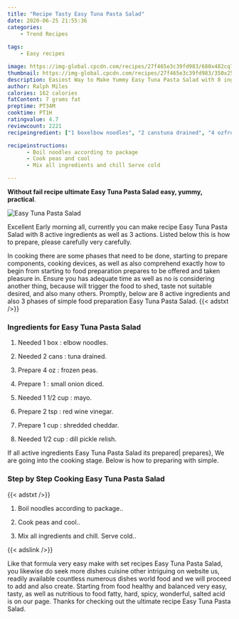```yaml
---
title: "Recipe Tasty Easy Tuna Pasta Salad"
date: 2020-06-25 21:55:36
categories:
    - Trend Recipes
    
tags:
    - Easy recipes

image: https://img-global.cpcdn.com/recipes/27f465e3c39fd983/680x482cq70/easy-tuna-pasta-salad-recipe-main-photo.jpg
thumbnail: https://img-global.cpcdn.com/recipes/27f465e3c39fd983/350x250cq70/easy-tuna-pasta-salad-recipe-main-photo.jpg
description: Easiest Way to Make Yummy Easy Tuna Pasta Salad with 8 ingredients and 3 stages of easy cooking.
author: Ralph Miles
calories: 162 calories
fatContent: 7 grams fat
preptime: PT34M
cooktime: PT1H
ratingvalue: 4.7
reviewcount: 2221
recipeingredient: ["1 boxelbow noodles", "2 canstuna drained", "4 ozfrozen peas", "1small onion diced", "1 1/2 cupmayo", "2 tspred wine vinegar", "1 cupshredded cheddar", "1/2 cupdill pickle relish"]

recipeinstructions: 
      - Boil noodles according to package 
      - Cook peas and cool 
      - Mix all ingredients and chill Serve cold

---
```




**Without fail recipe ultimate Easy Tuna Pasta Salad easy, yummy, practical**. 


![Easy Tuna Pasta Salad](https://img-global.cpcdn.com/recipes/27f465e3c39fd983/680x482cq70/easy-tuna-pasta-salad-recipe-main-photo.jpg "Easy Tuna Pasta Salad")




Excellent Early morning all, currently you can make recipe Easy Tuna Pasta Salad with 8 active ingredients as well as 3 actions. Listed below this is how to prepare, please carefully very carefully.

In cooking there are some phases that need to be done, starting to prepare components, cooking devices, as well as also comprehend exactly how to begin from starting to food preparation prepares to be offered and taken pleasure in. Ensure you has adequate time as well as no is considering another thing, because will trigger the food to shed, taste not suitable desired, and also many others. Promptly, below are 8 active ingredients and also 3 phases of simple food preparation Easy Tuna Pasta Salad.
{{< adstxt />}}

### Ingredients for Easy Tuna Pasta Salad


1. Needed 1 box : elbow noodles.

1. Needed 2 cans : tuna drained.

1. Prepare 4 oz : frozen peas.

1. Prepare 1 : small onion diced.

1. Needed 1 1/2 cup : mayo.

1. Prepare 2 tsp : red wine vinegar.

1. Prepare 1 cup : shredded cheddar.

1. Needed 1/2 cup : dill pickle relish.



If all active ingredients Easy Tuna Pasta Salad its prepared| prepares}, We are going into the cooking stage. Below is how to preparing with simple.

### Step by Step Cooking Easy Tuna Pasta Salad

{{< adstxt />}}


1. Boil noodles according to package..



1. Cook peas and cool..



1. Mix all ingredients and chill. Serve cold..





{{< adslink />}}

Like that formula very easy make with set recipes Easy Tuna Pasta Salad, you likewise do seek more dishes cuisine other intriguing on website us, readily available countless numerous dishes world food and we will proceed to add and also create. Starting from food healthy and balanced very easy, tasty, as well as nutritious to food fatty, hard, spicy, wonderful, salted acid is on our page. Thanks for checking out the ultimate recipe Easy Tuna Pasta Salad.
